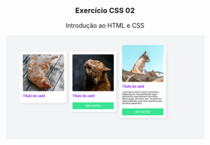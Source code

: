 <h3 align="center">
  Exercício CSS 02
</h3>

<p align="center">Introdução ao HTML e CSS</p>

<p align="center">
  <img alt="Front-end" src=".github/page.png" width="90%">
</p>
